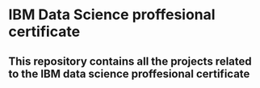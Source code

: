# IBM Data Science proffesional certificate
## This repository contains all the projects related to the IBM data science proffesional certificate
